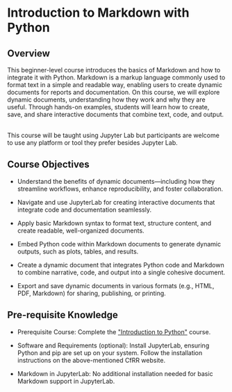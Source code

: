 # Introduction to Markdown with Python

## Overview 

This beginner-level course introduces the basics of Markdown and how to integrate it with Python. Markdown is a markup language commonly used to format text in a simple and readable way, enabling users to create dynamic documents for reports and documentation. On this course, we will explore dynamic documents, understanding how they work and why they are useful. Through hands-on examples, students will learn how to create, save, and share interactive documents that combine text, code, and output.   

This course will be taught using Jupyter Lab but participants are welcome to use any platform or tool they prefer besides Jupyter Lab.  

## Course Objectives
- Understand the benefits of dynamic documents—including how they streamline workflows, enhance reproducibility, and foster collaboration. 

- Navigate and use JupyterLab for creating interactive documents that integrate code and documentation seamlessly. 

- Apply basic Markdown syntax to format text, structure content, and create readable, well-organized documents. 

- Embed Python code within Markdown documents to generate dynamic outputs, such as plots, tables, and results. 

- Create a dynamic document that integrates Python code and Markdown to combine narrative, code, and output into a single cohesive document. 

- Export and save dynamic documents in various formats (e.g., HTML, PDF, Markdown) for sharing, publishing, or printing. 

## Pre-requisite Knowledge

- Prerequisite Course: Complete the ["Introduction to Python"](https://coding-for-reproducible-research.github.io/CfRR_Courses/programme_information/intro_to_python.html) course.  

- Software and Requirements (optional): Install JupyterLab, ensuring Python and pip are set up on your system. Follow the installation instructions on the above-mentioned CfRR website. 

- Markdown in JupyterLab: No additional installation needed for basic Markdown support in JupyterLab. 
